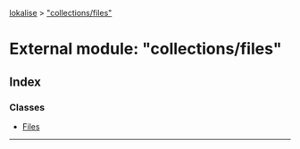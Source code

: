 [lokalise](../README.md) > ["collections/files"](../modules/_collections_files_.md)

# External module: "collections/files"

## Index

### Classes

* [Files](../classes/_collections_files_.files.md)

---

